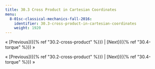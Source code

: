 ```yaml
---
title: 30.3 Cross Product in Cartesian Coordinates
menu:
  8-01sc-classical-mechanics-fall-2016:
    identifier: 30.3-cross-product-in-cartesian-coordinates
    weight: 1920
---
```

« [Previous]({{% ref "30.2-cross-product" %}}) | [Next]({{% ref "30.4-torque" %}}) »

« [Previous]({{% ref "30.2-cross-product" %}}) | [Next]({{% ref "30.4-torque" %}}) »